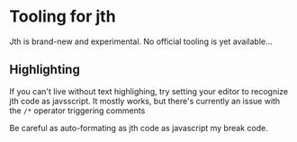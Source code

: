 # Tooling for jth

Jth is brand-new and experimental. No official tooling is yet available...

## Highlighting

If you can't live without text highlighing,
try setting your editor
to recognize jth code as javsscript.
It mostly works, but there's currently an issue with the `/*` operator triggering comments

Be careful as auto-formating as jth code as javascript my break code.
